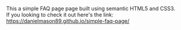 This a simple FAQ page page built using semantic HTML5 and CSS3.
<br/>
If you looking to check it out here's the link: https://danielmason89.github.io/simple-faq-page/
